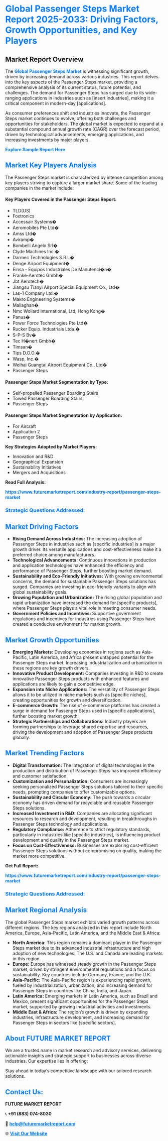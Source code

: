 <h1 style="color: #007BFF;">Global Passenger Steps Market Report 2025-2033: Driving Factors, Growth Opportunities, and Key Players</h1>

<section id="overview">
<h2>Market Report Overview</h2>
<p>The <a href="https://www.futuremarketreport.com/industry-report/passenger-steps-market" style="color: #007BFF; text-decoration: none;"><strong>Global Passenger Steps Market</strong></a> is witnessing significant growth, driven by increasing demand across various industries. This report delves into the key aspects of the Passenger Steps market, providing a comprehensive analysis of its current status, future potential, and challenges. The demand for Passenger Steps has surged due to its wide-ranging applications in industries such as [insert industries], making it a critical component in modern-day [applications].</p>
<p>As consumer preferences shift and industries innovate, the Passenger Steps market continues to evolve, offering both challenges and opportunities for stakeholders. The global market is expected to expand at a substantial compound annual growth rate (CAGR) over the forecast period, driven by technological advancements, emerging applications, and increasing investments by major players.</p>
</section>

<section id="overview">
<p><a href="https://www.futuremarketreport.com/request-sample/reportId=106595" style="color: #007BFF; text-decoration: none;"><strong>Explore Sample Report Here</strong></a></p>
</section>

<section id="key-players">
<h2 style="color: #007BFF;">Market Key Players Analysis</h2>
<p>The Passenger Steps market is characterized by intense competition among key players striving to capture a larger market share. Some of the leading companies in the market include:</p>
<h4>Key Players Covered in the Passenger Steps Report:</h4>
<ul><li>TLD(US)</li><li>Foxtronics</li><li>Accessair Systems�</li><li>Aeromobiles Pte Ltd�</li><li>Amss Ltd�</li><li>Aviramp�</li><li>Bombelli Angelo Srl�</li><li>Clyde Machines Inc.�</li><li>Darmec Technologies S.R.L�</li><li>Denge Airport Equipment�</li><li>Einsa - Equipos Industriales De Manutenci�n�</li><li>Franke-Aerotec Gmbh�</li><li>Jbt Aerotech�</li><li>Jiangsu Tianyi Airport Special Equipment Co., Ltd�</li><li>Las-1 Company Ltd.�</li><li>Makro Engineering Systems�</li><li>Mallaghan�</li><li>Nmc Wollard International, Ltd, Hong Kong�</li><li>Panus�</li><li>Power Force Technologies Pte Ltd�</li><li>Rucker Equip. Industriais Ltda.�</li><li>S-P-S Bv�</li><li>Tec H�nert Gmbh�</li><li>Timsan�</li><li>Tips D.O.O.�</li><li>Wasp, Inc.�</li><li>Weihai Guangtai Airport Equipment Co., Ltd�</li><li>Passenger Steps</li></ul>
<h4>Passenger Steps Market Segmentation by Type:</h4>
<ul><li>Self-propelled Passenger Boarding Stairs</li><li>Towed Passenger Boarding Stairs</li><li>Passenger Steps</li></ul>

<h4>Passenger Steps Market Segmentation by Application:</h4>
<ul><li>For Aircraft</li><li>Application 2</li><li>Passenger Steps</li></ul>
<p><strong>Key Strategies Adopted by Market Players:</strong></p>
<ul>
<li>Innovation and R&D</li>
<li>Geographical Expansion</li>
<li>Sustainability Initiatives</li>
<li>Mergers and Acquisitions</li>
</ul>
</section>

<section>
<p><strong>Read Full Analysis: </strong></p><a href="https://www.futuremarketreport.com/industry-report/passenger-steps-market" style="color: #007BFF; text-decoration: none;"><strong>https://www.futuremarketreport.com/industry-report/passenger-steps-market</strong></a>
<h3 style="color: #007BFF;">Strategic Questions Addressed:</h3>
</section>

<section id="driving-factors">
<h2 style="color: #007BFF;">Market Driving Factors</h2>
<ul>
<li><strong>Rising Demand Across Industries:</strong> The increasing adoption of Passenger Steps in industries such as [specific industries] is a major growth driver. Its versatile applications and cost-effectiveness make it a preferred choice among manufacturers.</li>
<li><strong>Technological Advancements:</strong> Continuous innovations in production and application technologies have enhanced the efficiency and performance of Passenger Steps, further boosting market demand.</li>
<li><strong>Sustainability and Eco-Friendly Initiatives:</strong> With growing environmental concerns, the demand for sustainable Passenger Steps solutions has surged. Companies are investing in eco-friendly variants to align with global sustainability goals.</li>
<li><strong>Growing Population and Urbanization:</strong> The rising global population and rapid urbanization have increased the demand for [specific products], where Passenger Steps plays a vital role in meeting consumer needs.</li>
<li><strong>Government Policies and Incentives:</strong> Supportive government regulations and incentives for industries using Passenger Steps have created a conducive environment for market growth.</li>
</ul>
</section>

<section id="growth-opportunities">
<h2 style="color: #007BFF;">Market Growth Opportunities</h2>
<ul>
<li><strong>Emerging Markets:</strong> Developing economies in regions such as Asia-Pacific, Latin America, and Africa present untapped potential for the Passenger Steps market. Increasing industrialization and urbanization in these regions are key growth drivers.</li>
<li><strong>Innovative Product Development:</strong> Companies investing in R&D to create innovative Passenger Steps products with enhanced features and applications are likely to gain a competitive edge.</li>
<li><strong>Expansion into Niche Applications:</strong> The versatility of Passenger Steps allows it to be utilized in niche markets such as [specific niches], creating opportunities for growth and diversification.</li>
<li><strong>E-commerce Growth:</strong> The rise of e-commerce platforms has created a surge in demand for Passenger Steps used in [specific applications], further boosting market growth.</li>
<li><strong>Strategic Partnerships and Collaborations:</strong> Industry players are forming partnerships to leverage shared expertise and resources, driving the development and adoption of Passenger Steps products globally.</li>
</ul>
</section>

<section id="trending-factors">
<h2 style="color: #007BFF;">Market Trending Factors</h2>
<ul>
<li><strong>Digital Transformation:</strong> The integration of digital technologies in the production and distribution of Passenger Steps has improved efficiency and customer satisfaction.</li>
<li><strong>Customization and Personalization:</strong> Consumers are increasingly seeking personalized Passenger Steps solutions tailored to their specific needs, prompting companies to offer customizable options.</li>
<li><strong>Sustainability and Circular Economy:</strong> The push towards a circular economy has driven demand for recyclable and reusable Passenger Steps solutions.</li>
<li><strong>Increased Investment in R&D:</strong> Companies are allocating significant resources to research and development, resulting in breakthroughs in Passenger Steps technology and applications.</li>
<li><strong>Regulatory Compliance:</strong> Adherence to strict regulatory standards, particularly in industries like [specific industries], is influencing product development and quality in the Passenger Steps market.</li>
<li><strong>Focus on Cost-Effectiveness:</strong> Businesses are exploring cost-efficient Passenger Steps solutions without compromising on quality, making the market more competitive.</li>
</ul>
</section>

<section>
<p><strong>Get Full Report: </strong></p><a href="https://www.futuremarketreport.com/industry-report/passenger-steps-market" style="color: #007BFF; text-decoration: none;"><strong>https://www.futuremarketreport.com/industry-report/passenger-steps-market</strong></a>
<h3 style="color: #007BFF;">Strategic Questions Addressed:</h3>
</section>


<section id="regional-analysis">
<h2 style="color: #007BFF;">Market Regional Analysis</h2>
<p>The global Passenger Steps market exhibits varied growth patterns across different regions. The key regions analyzed in this report include North America, Europe, Asia-Pacific, Latin America, and the Middle East & Africa:</p>
<ul>
<li><strong>North America:</strong> This region remains a dominant player in the Passenger Steps market due to its advanced industrial infrastructure and high adoption of new technologies. The U.S. and Canada are leading markets in this region.</li>
<li><strong>Europe:</strong> Europe has witnessed steady growth in the Passenger Steps market, driven by stringent environmental regulations and a focus on sustainability. Key countries include Germany, France, and the U.K.</li>
<li><strong>Asia-Pacific:</strong> The Asia-Pacific region is experiencing rapid growth, fueled by industrialization, urbanization, and increasing demand for Passenger Steps in countries like China, India, and Japan.</li>
<li><strong>Latin America:</strong> Emerging markets in Latin America, such as Brazil and Mexico, present significant opportunities for the Passenger Steps market, supported by growing industrial activities and investments.</li>
<li><strong>Middle East & Africa:</strong> The region’s growth is driven by expanding industries, infrastructure development, and increasing demand for Passenger Steps in sectors like [specific sectors].</li>
</ul>
</section>

<footer>
<h2 style="color: #007BFF;">About FUTURE MARKET REPORT</h2>
<p>We are a trusted name in market research and advisory services, delivering actionable insights and strategic support to businesses across diverse industries. Our expertise lies in offering:</p>

<p>Stay ahead in today’s competitive landscape with our tailored research solutions.</p>

<h2 style="color: #007BFF;">Contact Us:</h2>
<p><strong>FUTURE MARKET REPORT</strong></p>
<p>📞 <strong>+91 (883) 074-8030</strong></p>
<p>📧 <strong><a href="mailto:help@futuremarketreport.com" style="color: #007BFF;">help@futuremarketreport.com</a></strong></p>
<p>🌐 <strong><a href="https://www.futuremarketreport.com/" style="color: #007BFF;">Visit Our Website</a></strong></p>
</footer>